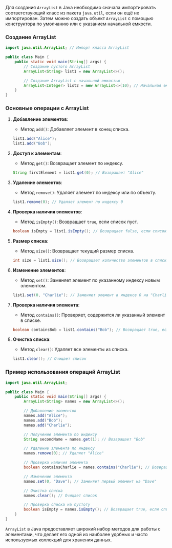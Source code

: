 Для создания `ArrayList` в Java необходимо сначала импортировать соответствующий класс из пакета `java.util`, если он ещё не импортирован. Затем можно создать объект `ArrayList` с помощью конструктора по умолчанию или с указанием начальной емкости.

### Создание ArrayList

```java
import java.util.ArrayList; // Импорт класса ArrayList

public class Main {
    public static void main(String[] args) {
        // Создание пустого ArrayList
        ArrayList<String> list1 = new ArrayList<>();

        // Создание ArrayList с начальной емкостью
        ArrayList<Integer> list2 = new ArrayList<>(10); // Начальная емкость 10 элементов
    }
}
```

### Основные операции с ArrayList

1. **Добавление элементов**:
   - Метод `add()`: Добавляет элемент в конец списка.
   ```java
   list1.add("Alice");
   list1.add("Bob");
   ```

2. **Доступ к элементам**:
   - Метод `get()`: Возвращает элемент по индексу.
   ```java
   String firstElement = list1.get(0); // Возвращает "Alice"
   ```

3. **Удаление элементов**:
   - Метод `remove()`: Удаляет элемент по индексу или по объекту.
   ```java
   list1.remove(0); // Удаляет элемент по индексу 0
   ```

4. **Проверка наличия элементов**:
   - Метод `isEmpty()`: Возвращает `true`, если список пуст.
   ```java
   boolean isEmpty = list1.isEmpty(); // Возвращает false, если список не пуст
   ```

5. **Размер списка**:
   - Метод `size()`: Возвращает текущий размер списка.
   ```java
   int size = list1.size(); // Возвращает количество элементов в списке
   ```

6. **Изменение элементов**:
   - Метод `set()`: Заменяет элемент по указанному индексу новым элементом.
   ```java
   list1.set(0, "Charlie"); // Заменяет элемент в индексе 0 на "Charlie"
   ```

7. **Проверка наличия элемента**:
   - Метод `contains()`: Проверяет, содержится ли указанный элемент в списке.
   ```java
   boolean containsBob = list1.contains("Bob"); // Возвращает true, если "Bob" содержится в списке
   ```

8. **Очистка списка**:
   - Метод `clear()`: Удаляет все элементы из списка.
   ```java
   list1.clear(); // Очищает список
   ```

### Пример использования операций ArrayList

```java
import java.util.ArrayList;

public class Main {
    public static void main(String[] args) {
        ArrayList<String> names = new ArrayList<>();

        // Добавление элементов
        names.add("Alice");
        names.add("Bob");
        names.add("Charlie");

        // Получение элемента по индексу
        String secondName = names.get(1); // Возвращает "Bob"

        // Удаление элемента по индексу
        names.remove(0); // Удаляет "Alice"

        // Проверка наличия элемента
        boolean containsCharlie = names.contains("Charlie"); // Возвращает true

        // Изменение элемента
        names.set(0, "Dave"); // Заменяет первый элемент на "Dave"

        // Очистка списка
        names.clear(); // Очищает список

        // Проверка списка на пустоту
        boolean isEmpty = names.isEmpty(); // Возвращает true, если список пуст
    }
}
```

`ArrayList` в Java предоставляет широкий набор методов для работы с элементами, что делает его одной из наиболее удобных и часто используемых коллекций для хранения данных.